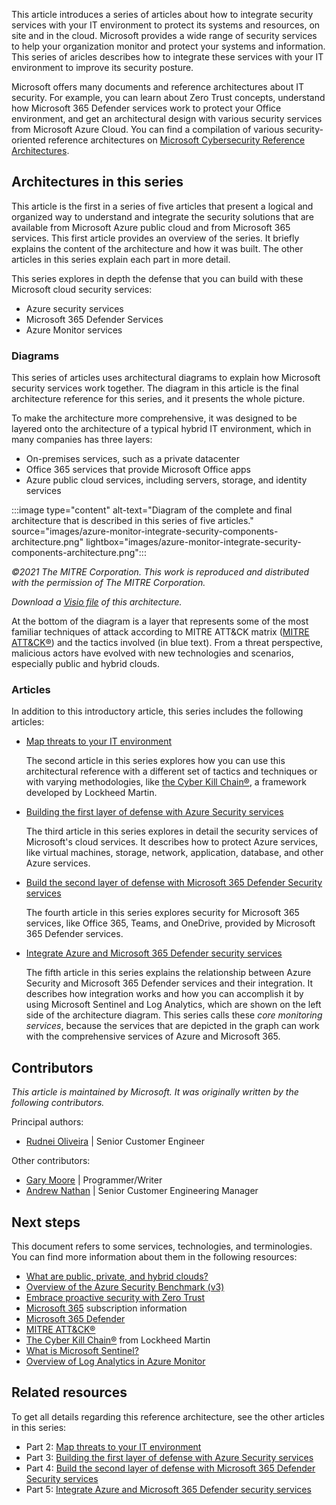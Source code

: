 This article introduces a series of articles about how to integrate security services with your IT environment to protect its systems and resources, on site and in the cloud. Microsoft provides a wide range of security services to help your organization monitor and protect your systems and information. This series of aricles describes how to integrate these services with your IT environment to improve its security posture. 

Microsoft offers many documents and reference architectures about IT security. For example, you can learn about Zero Trust concepts, understand how Microsoft 365 Defender services work to protect your Office environment, and get an architectural design with various security services from Microsoft Azure Cloud. You can find a compilation of various security-oriented reference architectures on [Microsoft Cybersecurity Reference Architectures](/security/cybersecurity-reference-architecture/mcra).


## Architectures in this series

This article is the first in a series of five articles that present a logical and organized way to understand and integrate the security solutions that are available from Microsoft Azure public cloud and from Microsoft 365 services. This first article provides an overview of the series. It briefly explains the content of the architecture and how it was built. The other articles in this series explain each part in more detail.

This series explores in depth the defense that you can build with these Microsoft cloud security services:

- Azure security services
- Microsoft 365 Defender Services
- Azure Monitor services

### Diagrams

This series of articles uses architectural diagrams to explain how Microsoft security services work together. The diagram in this article is the final architecture reference for this series, and it presents the whole picture. 

To make the architecture more comprehensive, it was designed to be layered onto the architecture of a typical hybrid IT environment, which in many companies has three layers:

- On-premises services, such as a private datacenter
- Office 365 services that provide Microsoft Office apps
- Azure public cloud services, including servers, storage, and identity services

:::image type="content" alt-text="Diagram of the complete and final architecture that is described in this series of five articles." source="images/azure-monitor-integrate-security-components-architecture.png" lightbox="images/azure-monitor-integrate-security-components-architecture.png":::

*©2021 The MITRE Corporation. This work is reproduced and distributed with the permission of The MITRE Corporation.*

*Download a [Visio file](https://arch-center.azureedge.net/azure-monitor-integrate-security-components.vsdm) of this architecture.*

At the bottom of the diagram is a layer that represents some of the most familiar techniques of attack according to MITRE ATT&CK matrix ([MITRE ATT&CK®](https://attack.mitre.org/)) and the tactics involved (in blue text). From a threat perspective, malicious actors have evolved with new technologies and scenarios, especially public and hybrid clouds. 

### Articles

In addition to this introductory article, this series includes the following articles:

- [Map threats to your IT environment](../../solution-ideas/articles/map-threats-it-environment.yml)

  The second article in this series explores how you can use this architectural reference with a different set of tactics and techniques or with varying methodologies, like [the Cyber Kill Chain®](https://www.lockheedmartin.com/en-us/capabilities/cyber/cyber-kill-chain.html), a framework developed by Lockheed Martin.


- [Building the first layer of defense with Azure Security services](../../solution-ideas/articles/azure-security-build-first-layer-defense.yml)

  The third article in this series explores in detail the security services of Microsoft's cloud services. It describes how to protect Azure services, like virtual machines, storage, network, application, database, and other Azure services.

- [Build the second layer of defense with Microsoft 365 Defender Security services](../../solution-ideas/articles/microsoft-365-defender-build-second-layer-defense.yml)

  The fourth article in this series explores security for Microsoft 365 services, like Office 365, Teams, and OneDrive, provided by Microsoft 365 Defender services.

- [Integrate Azure and Microsoft 365 Defender security services](../../solution-ideas/articles/microsoft-365-defender-security-integrate-azure.yml)

  The fifth article in this series explains the relationship between Azure Security and Microsoft 365 Defender services and their integration. It describes how integration works and how you can accomplish it by using Microsoft Sentinel and Log Analytics, which are shown on the left side of the architecture diagram. This series calls these *core monitoring services*, because the services that are depicted in the graph can work with the comprehensive services of Azure and Microsoft 365.


## Contributors

*This article is maintained by Microsoft. It was originally written by the following contributors.*

Principal authors: 

 * [Rudnei Oliveira](https://www.linkedin.com/in/rudnei-r-oliveira-69443523) | Senior Customer Engineer

Other contributors: 

 * [Gary Moore](https://www.linkedin.com/in/gwmoore) | Programmer/Writer
 * [Andrew Nathan](https://www.linkedin.com/in/andrew-nathan) | Senior Customer Engineering Manager


## Next steps

This document refers to some services, technologies, and terminologies. You can find more information about them in the following resources:

- [What are public, private, and hybrid clouds?](https://azure.microsoft.com/overview/what-are-private-public-hybrid-clouds/)
- [Overview of the Azure Security Benchmark (v3)](/security/benchmark/azure/overview)
- [Embrace proactive security with Zero Trust](https://www.microsoft.com/security/business/zero-trust)
- [Microsoft 365](https://www.microsoft.com/microsoft-365) subscription information
- [Microsoft 365 Defender](https://www.microsoft.com/security/business/threat-protection/microsoft-365-defender)
- [MITRE ATT&CK®](https://attack.mitre.org/)
- [The Cyber Kill Chain®](https://www.lockheedmartin.com/en-us/capabilities/cyber/cyber-kill-chain.html) from Lockheed Martin
- [What is Microsoft Sentinel?](/azure/sentinel/overview)
- [Overview of Log Analytics in Azure Monitor](/azure/azure-monitor/logs/log-analytics-overview)

## Related resources

To get all details regarding this reference architecture, see the other articles in this series:

- Part 2: [Map threats to your IT environment](../../map-threats-it-environment.yml)
- Part 3: [Building the first layer of defense with Azure Security services](../../azure-security-build-first-layer-defense.yml)
- Part 4: [Build the second layer of defense with Microsoft 365 Defender Security services](../../microsoft-365-defender-build-second-layer-defense.yml)
- Part 5: [Integrate Azure and Microsoft 365 Defender security services](../../microsoft-365-defender-security-integrate-azure.yml)
<!-- - Part 1: [Use Azure monitoring to integrate security components](./guide/security/azure-monitor-integrate-security-components.yml) -->

